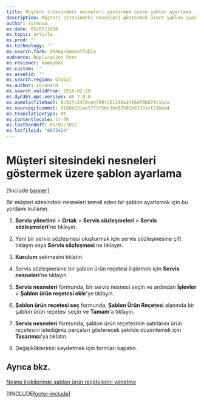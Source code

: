 ```yaml
---
title: Müşteri sitesindeki nesneleri göstermek üzere şablon ayarlama
description: Müşteri sitesindeki nesneleri göstermek üzere şablon ayarlayın.
author: sorenva
ms.date: 05/07/2018
ms.topic: article
ms.prod: ''
ms.technology: ''
ms.search.form: SMAAgreementTable
audience: Application User
ms.reviewer: kamaybac
ms.custom: ''
ms.assetid: ''
ms.search.region: Global
ms.author: sorenand
ms.search.validFrom: 2016-02-28
ms.dyn365.ops.version: AX 7.0.0
ms.openlocfilehash: 8c91fc2478ce4799fd51140a1416df0b674c1bce
ms.sourcegitcommit: 9166e531ae5773f5bc3bd02501b67331cf216da4
ms.translationtype: HT
ms.contentlocale: tr-TR
ms.lasthandoff: 05/03/2022
ms.locfileid: "8673424"
---
```

# <a name="set-up-template-to-represent-objects-at-customer-site"></a>Müşteri sitesindeki nesneleri göstermek üzere şablon ayarlama 

[!include [banner](../includes/banner.md)]


Bir müşteri sitesindeki nesneleri temsil eden bir şablon ayarlamak için bu yordamı kullanın.

1.  **Servis yönetimi** \> **Ortak** \> **Servis sözleşmeleri** \> **Servis sözleşmeleri**'ne tıklayın.

2.  Yeni bir servis sözleşmesi oluşturmak için servis sözleşmesine çift tıklayın veya **Servis sözleşmesi** ne tıklayın.

3.  **Kurulum** sekmesini tıklatın.

4.  Servis sözleşmesine bir şablon ürün reçetesi iliştirmek için **Servis nesneleri**'ne tıklayın.

5.  **Servis nesneleri** formunda, bir servis nesnesi seçin ve ardından **İşlevler** \> **Şablon ürün reçetesi ekle**'ye tıklayın.

6.  **Şablon ürün reçetesi seç** formunda, **Şablon Ürün Reçetesi** alanında bir şablon ürün reçetesi seçin ve **Tamam**'a tıklayın.

7.  **Servis nesneleri** formunda, şablon ürün reçetesinin satırlarını ürün reçetesini istediğiniz parçaları gösterecek şekilde düzenlemek için **Tasarımcı**'ya tıklatın.

8.  Değişikliklerinizi kaydetmek için formları kapatın.

## <a name="see-also"></a>Ayrıca bkz.

[Nesne ilişkilerinde şablon ürün reçetelerini yönetme](manage-template-boms-on-object-relations.md)

  




[!INCLUDE[footer-include](../../includes/footer-banner.md)]